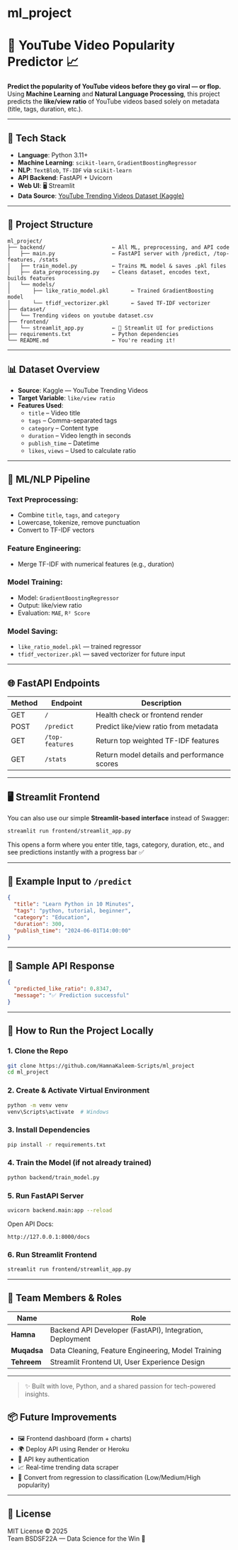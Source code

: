 # ml_project
# 🎥 YouTube Video Popularity Predictor 📈

**Predict the popularity of YouTube videos before they go viral — or flop.**  
Using **Machine Learning** and **Natural Language Processing**, this project predicts the **like/view ratio** of YouTube videos based solely on metadata (title, tags, duration, etc.).

---

## 🔧 Tech Stack

- **Language**: Python 3.11+
- **Machine Learning**: `scikit-learn`, `GradientBoostingRegressor`
- **NLP**: `TextBlob`, `TF-IDF` via `scikit-learn`
- **API Backend**: FastAPI + Uvicorn
- **Web UI**: 🖥️ Streamlit
- **Data Source**: [YouTube Trending Videos Dataset (Kaggle)](https://www.kaggle.com/datasets/datasnaek/youtube-new)

---

## 📁 Project Structure

```
ml_project/
├── backend/                     ← All ML, preprocessing, and API code
│   ├── main.py                  ← FastAPI server with /predict, /top-features, /stats
│   ├── train_model.py           ← Trains ML model & saves .pkl files
│   ├── data_preprocessing.py    ← Cleans dataset, encodes text, builds features
│   └── models/                  
│       ├── like_ratio_model.pkl       ← Trained GradientBoosting model
│       └── tfidf_vectorizer.pkl       ← Saved TF-IDF vectorizer
├── dataset/
│   └── Trending videos on youtube dataset.csv
├── frontend/
│   └── streamlit_app.py         ← 🎯 Streamlit UI for predictions
├── requirements.txt             ← Python dependencies
└── README.md                    ← You're reading it!
```

---

## 📊 Dataset Overview

- **Source**: Kaggle — YouTube Trending Videos  
- **Target Variable**: `like/view ratio`  
- **Features Used**:
  - `title` – Video title  
  - `tags` – Comma-separated tags  
  - `category` – Content type  
  - `duration` – Video length in seconds  
  - `publish_time` – Datetime  
  - `likes`, `views` – Used to calculate ratio

---

## 🧠 ML/NLP Pipeline

### Text Preprocessing:
- Combine `title`, `tags`, and `category`
- Lowercase, tokenize, remove punctuation
- Convert to TF-IDF vectors

### Feature Engineering:
- Merge TF-IDF with numerical features (e.g., duration)

### Model Training:
- Model: `GradientBoostingRegressor`
- Output: like/view ratio
- Evaluation: `MAE`, `R² Score`

### Model Saving:
- `like_ratio_model.pkl` — trained regressor
- `tfidf_vectorizer.pkl` — saved vectorizer for future input

---

## 🌐 FastAPI Endpoints

| Method | Endpoint         | Description                                 |
|--------|------------------|---------------------------------------------|
| GET    | `/`              | Health check or frontend render             |
| POST   | `/predict`       | Predict like/view ratio from metadata       |
| GET    | `/top-features`  | Return top weighted TF-IDF features         |
| GET    | `/stats`         | Return model details and performance scores |

---

## 🖥️ Streamlit Frontend

You can also use our simple **Streamlit-based interface** instead of Swagger:

```bash
streamlit run frontend/streamlit_app.py
```

This opens a form where you enter title, tags, category, duration, etc., and see predictions instantly with a progress bar ✅

---

## 📂 Example Input to `/predict`

```json
{
  "title": "Learn Python in 10 Minutes",
  "tags": "python, tutorial, beginner",
  "category": "Education",
  "duration": 300,
  "publish_time": "2024-06-01T14:00:00"
}
```

---

## 🧪 Sample API Response

```json
{
  "predicted_like_ratio": 0.8347,
  "message": "✅ Prediction successful"
}
```

---

## 🚀 How to Run the Project Locally

### 1. Clone the Repo

```bash
git clone https://github.com/HamnaKaleem-Scripts/ml_project
cd ml_project
```

### 2. Create & Activate Virtual Environment

```bash
python -m venv venv
venv\Scripts\activate  # Windows
```

### 3. Install Dependencies

```bash
pip install -r requirements.txt
```

### 4. Train the Model (if not already trained)

```bash
python backend/train_model.py
```

### 5. Run FastAPI Server

```bash
uvicorn backend.main:app --reload
```

Open API Docs:
```
http://127.0.0.1:8000/docs
```

### 6. Run Streamlit Frontend

```bash
streamlit run frontend/streamlit_app.py
```

---

## 👥 Team Members & Roles

| Name     | Role                                             |
|----------|--------------------------------------------------|
| **Hamna**   | Backend API Developer (FastAPI), Integration, Deployment |
| **Muqadsa** | Data Cleaning, Feature Engineering, Model Training       |
| **Tehreem** | Streamlit Frontend UI, User Experience Design            |

---

> ✨ Built with love, Python, and a shared passion for tech-powered insights.



## 📦 Future Improvements

- 🖼️ Frontend dashboard (form + charts)
- 🌍 Deploy API using Render or Heroku
- 🔐 API key authentication
- 📈 Real-time trending data scraper
- 🎯 Convert from regression to classification (Low/Medium/High popularity)

---

## 📜 License

MIT License © 2025  
Team BSDSF22A — Data Science for the Win 🧠

